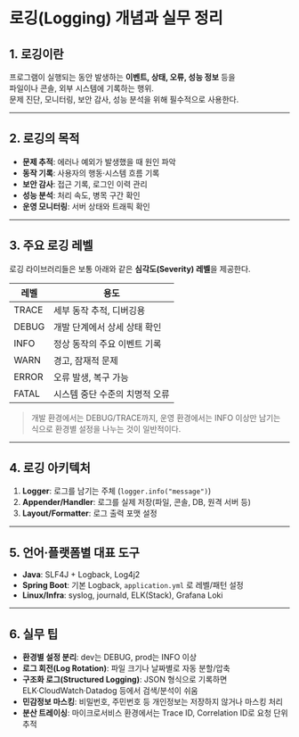 # 로깅(Logging) 개념과 실무 정리

## 1. 로깅이란
프로그램이 실행되는 동안 발생하는 **이벤트, 상태, 오류, 성능 정보** 등을  
파일이나 콘솔, 외부 시스템에 기록하는 행위.  
문제 진단, 모니터링, 보안 감사, 성능 분석을 위해 필수적으로 사용한다.

---

## 2. 로깅의 목적
- **문제 추적**: 에러나 예외가 발생했을 때 원인 파악
- **동작 기록**: 사용자의 행동·시스템 흐름 기록
- **보안 감사**: 접근 기록, 로그인 이력 관리
- **성능 분석**: 처리 속도, 병목 구간 확인
- **운영 모니터링**: 서버 상태와 트래픽 확인

---

## 3. 주요 로깅 레벨
로깅 라이브러리들은 보통 아래와 같은 **심각도(Severity) 레벨**을 제공한다.

| 레벨 | 용도 |
|------|-----|
| TRACE | 세부 동작 추적, 디버깅용 |
| DEBUG | 개발 단계에서 상세 상태 확인 |
| INFO  | 정상 동작의 주요 이벤트 기록 |
| WARN  | 경고, 잠재적 문제 |
| ERROR | 오류 발생, 복구 가능 |
| FATAL | 시스템 중단 수준의 치명적 오류 |

> 개발 환경에서는 DEBUG/TRACE까지, 운영 환경에서는 INFO 이상만 남기는 식으로 환경별 설정을 나누는 것이 일반적이다.

---

## 4. 로깅 아키텍처
1. **Logger**: 로그를 남기는 주체 (`logger.info("message")`)
2. **Appender/Handler**: 로그를 실제 저장(파일, 콘솔, DB, 원격 서버 등)
3. **Layout/Formatter**: 로그 출력 포맷 설정

---

## 5. 언어·플랫폼별 대표 도구
- **Java**: SLF4J + Logback, Log4j2
- **Spring Boot**: 기본 Logback, `application.yml` 로 레벨/패턴 설정
- **Linux/Infra**: syslog, journald, ELK(Stack), Grafana Loki

---

## 6. 실무 팁
- **환경별 설정 분리**: dev는 DEBUG, prod는 INFO 이상  
- **로그 회전(Log Rotation)**: 파일 크기나 날짜별로 자동 분할/압축
- **구조화 로그(Structured Logging)**: JSON 형식으로 기록하면 ELK·CloudWatch·Datadog 등에서 검색/분석이 쉬움
- **민감정보 마스킹**: 비밀번호, 주민번호 등 개인정보는 저장하지 않거나 마스킹 처리
- **분산 트레이싱**: 마이크로서비스 환경에서는 Trace ID, Correlation ID로 요청 단위 추적
